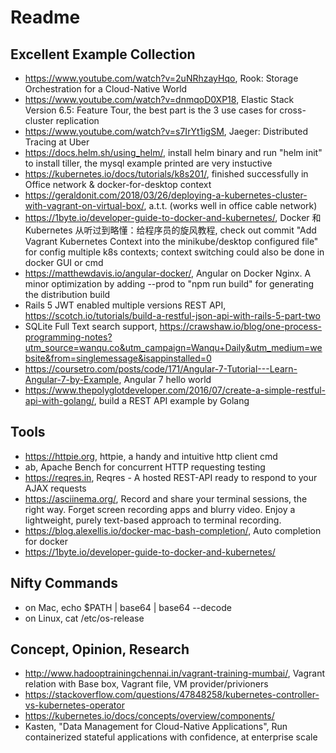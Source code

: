# Readme

## Excellent Example Collection
* https://www.youtube.com/watch?v=2uNRhzayHqo, Rook: Storage Orchestration for a Cloud-Native World
* https://www.youtube.com/watch?v=dnmqoD0XP18, Elastic Stack Version 6.5: Feature Tour, the best part is the 3 use cases for cross-cluster replication
* https://www.youtube.com/watch?v=s7IrYt1igSM, Jaeger: Distributed Tracing at Uber
* https://docs.helm.sh/using_helm/, install helm binary and run "helm init" to install tiller, the mysql example printed are very instuctive
* https://kubernetes.io/docs/tutorials/k8s201/, finished successfully in Office network & docker-for-desktop context
* https://geraldonit.com/2018/03/26/deploying-a-kubernetes-cluster-with-vagrant-on-virtual-box/, a.t.t. (works well in office cable network)
* https://1byte.io/developer-guide-to-docker-and-kubernetes/, Docker 和 Kubernetes 从听过到略懂：给程序员的旋风教程, check out commit "Add Vagrant Kubernetes Context into the minikube/desktop configured file" for config multiple k8s contexts; context switching could also be done in docker GUI or cmd
* https://matthewdavis.io/angular-docker/, Angular on Docker Nginx. A minor optimization by adding --prod to "npm run build" for generating the distribution build
* Rails 5 JWT enabled multiple versions REST API, https://scotch.io/tutorials/build-a-restful-json-api-with-rails-5-part-two
* SQLite Full Text search support, https://crawshaw.io/blog/one-process-programming-notes?utm_source=wanqu.co&utm_campaign=Wanqu+Daily&utm_medium=website&from=singlemessage&isappinstalled=0
* https://coursetro.com/posts/code/171/Angular-7-Tutorial---Learn-Angular-7-by-Example, Angular 7 hello world
* https://www.thepolyglotdeveloper.com/2016/07/create-a-simple-restful-api-with-golang/, build a REST API example by Golang

## Tools
* https://httpie.org, httpie, a handy and intuitive http client cmd
* ab, Apache Bench for concurrent HTTP requesting testing
* https://reqres.in, Reqres - A hosted REST-API ready to respond to your AJAX requests
* https://asciinema.org/, Record and share your terminal sessions, the right way. Forget screen recording apps and blurry video. Enjoy a lightweight, purely text-based approach to terminal recording.
* https://blog.alexellis.io/docker-mac-bash-completion/, Auto completion for docker
* https://1byte.io/developer-guide-to-docker-and-kubernetes/

## Nifty Commands
* on Mac, echo $PATH | base64 | base64 --decode
* on Linux, cat /etc/os-release

## Concept, Opinion, Research
* http://www.hadooptrainingchennai.in/vagrant-training-mumbai/, Vagrant relation with Base box, Vagrant file, VM provider/privioners
* https://stackoverflow.com/questions/47848258/kubernetes-controller-vs-kubernetes-operator
* https://kubernetes.io/docs/concepts/overview/components/
* Kasten, "Data Management for 
Cloud-Native Applications", Run containerized stateful applications with confidence, at enterprise scale
